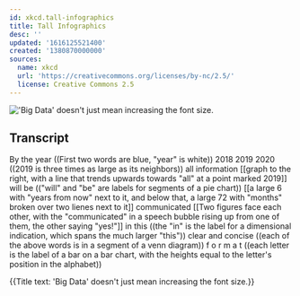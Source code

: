 ```yaml
---
id: xkcd.tall-infographics
title: Tall Infographics
desc: ''
updated: '1616125521400'
created: '1380870000000'
sources:
  name: xkcd
  url: 'https://creativecommons.org/licenses/by-nc/2.5/'
  license: Creative Commons 2.5
---
```

!['Big Data' doesn't just mean increasing the font size.](https://imgs.xkcd.com/comics/tall_infographics.png)

## Transcript
By the year
((First two words are blue, "year" is white))
2018 2019 2020
((2019 is three times as large as its neighbors))
all information
[[graph to the right, with a line that trends upwards towards "all" at a point marked 2019]]
will be
(("will" and "be" are labels for segments of a pie chart))
[[a large 6 with "years from now" next to it, and below that, a large 72 with "months" broken over two lienes next to it]]
communicated
[[Two figures face each other, with the "communicated" in a speech bubble rising up from one of them, the other saying "yes!"]]
in this
((the "in" is the label for a dimensional indication, which spans the much larger "this"))
clear and concise
((each of the above words is in a segment of a venn diagram))
f o r m a t
((each letter is the label of a bar on a bar chart, with the heights equal to the letter's position in the alphabet))

{{Title text: 'Big Data' doesn't just mean increasing the font size.}}
